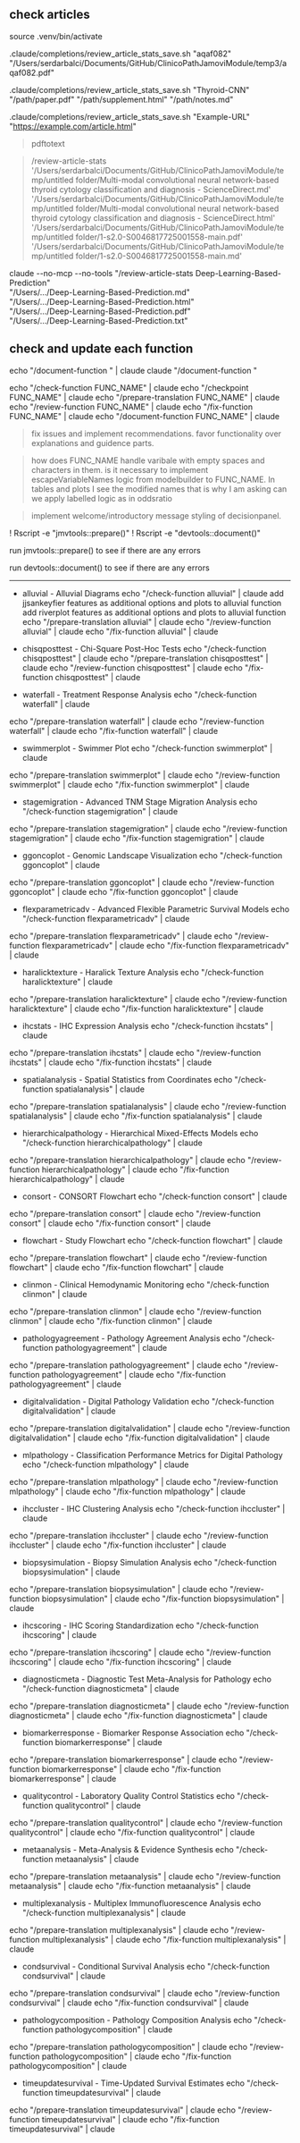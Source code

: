 ## check articles

source .venv/bin/activate

.claude/completions/review_article_stats_save.sh "aqaf082" \
  "/Users/serdarbalci/Documents/GitHub/ClinicoPathJamoviModule/temp3/aqaf082.pdf"

.claude/completions/review_article_stats_save.sh "Thyroid-CNN" \
  "/path/paper.pdf" "/path/supplement.html" "/path/notes.md"

.claude/completions/review_article_stats_save.sh "Example-URL" \
  "<https://example.com/article.html>"

> pdftotext

> /review-article-stats '/Users/serdarbalci/Documents/GitHub/ClinicoPathJamoviModule/temp/untitled folder/Multi-modal convolutional neural network-based thyroid cytology classification and diagnosis - ScienceDirect.md'
'/Users/serdarbalci/Documents/GitHub/ClinicoPathJamoviModule/temp/untitled folder/Multi-modal convolutional neural network-based thyroid cytology classification and diagnosis - ScienceDirect.html'
'/Users/serdarbalci/Documents/GitHub/ClinicoPathJamoviModule/temp/untitled folder/1-s2.0-S0046817725001558-main.pdf'
'/Users/serdarbalci/Documents/GitHub/ClinicoPathJamoviModule/temp/untitled folder/1-s2.0-S0046817725001558-main.md'

claude --no-mcp --no-tools "/review-article-stats Deep-Learning-Based-Prediction" \
  "/Users/.../Deep-Learning-Based-Prediction.md" \
  "/Users/.../Deep-Learning-Based-Prediction.html" \
  "/Users/.../Deep-Learning-Based-Prediction.pdf" \
  "/Users/.../Deep-Learning-Based-Prediction.txt"

## check and update each function

echo "/document-function " | claude
claude "/document-function "

echo "/check-function FUNC_NAME" | claude
echo "/checkpoint FUNC_NAME" | claude
echo "/prepare-translation FUNC_NAME" | claude
echo "/review-function FUNC_NAME" | claude
echo "/fix-function FUNC_NAME" | claude
echo "/document-function FUNC_NAME" | claude

> fix issues and implement recommendations. favor functionality over explanations and guidence parts.

> how does FUNC_NAME handle varibale with empty spaces and characters in them.
is it necessary to implement escapeVariableNames logic from modelbuilder to FUNC_NAME.
In tables and plots I see the modified names that is why I am asking
can we apply labelled logic as in oddsratio

> implement welcome/introductory message styling of decisionpanel.

! Rscript -e "jmvtools::prepare()"
! Rscript -e "devtools::document()"

run jmvtools::prepare() to see if there are any errors

run devtools::document() to see if there are any errors

***



- alluvial - Alluvial Diagrams
echo "/check-function alluvial" | claude
add jjsankeyfier features as additional options and plots to alluvial function
add riverplot features as additional options and plots to alluvial function
echo "/prepare-translation alluvial" | claude
echo "/review-function alluvial" | claude
echo "/fix-function alluvial" | claude


- chisqposttest - Chi-Square Post-Hoc Tests
echo "/check-function chisqposttest" | claude
echo "/prepare-translation chisqposttest" | claude
echo "/review-function chisqposttest" | claude
echo "/fix-function chisqposttest" | claude


- waterfall - Treatment Response Analysis
echo "/check-function waterfall" | claude

echo "/prepare-translation waterfall" | claude
echo "/review-function waterfall" | claude
echo "/fix-function waterfall" | claude


- swimmerplot - Swimmer Plot
echo "/check-function swimmerplot" | claude

echo "/prepare-translation swimmerplot" | claude
echo "/review-function swimmerplot" | claude
echo "/fix-function swimmerplot" | claude


- stagemigration - Advanced TNM Stage Migration Analysis
echo "/check-function stagemigration" | claude

echo "/prepare-translation stagemigration" | claude
echo "/review-function stagemigration" | claude
echo "/fix-function stagemigration" | claude


- ggoncoplot - Genomic Landscape Visualization
echo "/check-function ggoncoplot" | claude

echo "/prepare-translation ggoncoplot" | claude
echo "/review-function ggoncoplot" | claude
echo "/fix-function ggoncoplot" | claude


- flexparametricadv - Advanced Flexible Parametric Survival Models
echo "/check-function flexparametricadv" | claude

echo "/prepare-translation flexparametricadv" | claude
echo "/review-function flexparametricadv" | claude
echo "/fix-function flexparametricadv" | claude


- haralicktexture - Haralick Texture Analysis
echo "/check-function haralicktexture" | claude

echo "/prepare-translation haralicktexture" | claude
echo "/review-function haralicktexture" | claude
echo "/fix-function haralicktexture" | claude


- ihcstats - IHC Expression Analysis
echo "/check-function ihcstats" | claude

echo "/prepare-translation ihcstats" | claude
echo "/review-function ihcstats" | claude
echo "/fix-function ihcstats" | claude


- spatialanalysis - Spatial Statistics from Coordinates
echo "/check-function spatialanalysis" | claude

echo "/prepare-translation spatialanalysis" | claude
echo "/review-function spatialanalysis" | claude
echo "/fix-function spatialanalysis" | claude


- hierarchicalpathology - Hierarchical Mixed-Effects Models
echo "/check-function hierarchicalpathology" | claude

echo "/prepare-translation hierarchicalpathology" | claude
echo "/review-function hierarchicalpathology" | claude
echo "/fix-function hierarchicalpathology" | claude


- consort - CONSORT Flowchart
echo "/check-function consort" | claude

echo "/prepare-translation consort" | claude
echo "/review-function consort" | claude
echo "/fix-function consort" | claude


- flowchart - Study Flowchart
echo "/check-function flowchart" | claude

echo "/prepare-translation flowchart" | claude
echo "/review-function flowchart" | claude
echo "/fix-function flowchart" | claude


- clinmon - Clinical Hemodynamic Monitoring
echo "/check-function clinmon" | claude

echo "/prepare-translation clinmon" | claude
echo "/review-function clinmon" | claude
echo "/fix-function clinmon" | claude


- pathologyagreement - Pathology Agreement Analysis
echo "/check-function pathologyagreement" | claude

echo "/prepare-translation pathologyagreement" | claude
echo "/review-function pathologyagreement" | claude
echo "/fix-function pathologyagreement" | claude


- digitalvalidation - Digital Pathology Validation
echo "/check-function digitalvalidation" | claude

echo "/prepare-translation digitalvalidation" | claude
echo "/review-function digitalvalidation" | claude
echo "/fix-function digitalvalidation" | claude


- mlpathology - Classification Performance Metrics for Digital Pathology
echo "/check-function mlpathology" | claude

echo "/prepare-translation mlpathology" | claude
echo "/review-function mlpathology" | claude
echo "/fix-function mlpathology" | claude


- ihccluster - IHC Clustering Analysis
echo "/check-function ihccluster" | claude

echo "/prepare-translation ihccluster" | claude
echo "/review-function ihccluster" | claude
echo "/fix-function ihccluster" | claude


- biopsysimulation - Biopsy Simulation Analysis
echo "/check-function biopsysimulation" | claude

echo "/prepare-translation biopsysimulation" | claude
echo "/review-function biopsysimulation" | claude
echo "/fix-function biopsysimulation" | claude


- ihcscoring - IHC Scoring Standardization
echo "/check-function ihcscoring" | claude

echo "/prepare-translation ihcscoring" | claude
echo "/review-function ihcscoring" | claude
echo "/fix-function ihcscoring" | claude


- diagnosticmeta - Diagnostic Test Meta-Analysis for Pathology
echo "/check-function diagnosticmeta" | claude

echo "/prepare-translation diagnosticmeta" | claude
echo "/review-function diagnosticmeta" | claude
echo "/fix-function diagnosticmeta" | claude


- biomarkerresponse - Biomarker Response Association
echo "/check-function biomarkerresponse" | claude

echo "/prepare-translation biomarkerresponse" | claude
echo "/review-function biomarkerresponse" | claude
echo "/fix-function biomarkerresponse" | claude


- qualitycontrol - Laboratory Quality Control Statistics
echo "/check-function qualitycontrol" | claude

echo "/prepare-translation qualitycontrol" | claude
echo "/review-function qualitycontrol" | claude
echo "/fix-function qualitycontrol" | claude


- metaanalysis - Meta-Analysis & Evidence Synthesis
echo "/check-function metaanalysis" | claude

echo "/prepare-translation metaanalysis" | claude
echo "/review-function metaanalysis" | claude
echo "/fix-function metaanalysis" | claude




- multiplexanalysis - Multiplex Immunofluorescence Analysis
echo "/check-function multiplexanalysis" | claude

echo "/prepare-translation multiplexanalysis" | claude
echo "/review-function multiplexanalysis" | claude
echo "/fix-function multiplexanalysis" | claude


- condsurvival - Conditional Survival Analysis
echo "/check-function condsurvival" | claude

echo "/prepare-translation condsurvival" | claude
echo "/review-function condsurvival" | claude
echo "/fix-function condsurvival" | claude


- pathologycomposition - Pathology Composition Analysis
echo "/check-function pathologycomposition" | claude

echo "/prepare-translation pathologycomposition" | claude
echo "/review-function pathologycomposition" | claude
echo "/fix-function pathologycomposition" | claude


- timeupdatesurvival - Time-Updated Survival Estimates
echo "/check-function timeupdatesurvival" | claude

echo "/prepare-translation timeupdatesurvival" | claude
echo "/review-function timeupdatesurvival" | claude
echo "/fix-function timeupdatesurvival" | claude


